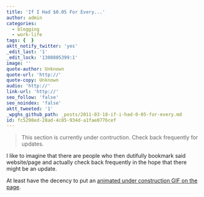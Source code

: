 ```yaml
---
title: 'If I Had $0.05 For Every...'
author: admin
categories:
  - blogging
  - work-life
tags: {  }
aktt_notify_twitter: 'yes'
_edit_last: '1'
_edit_lock: '1300805399:1'
image: ''
quote-author: Unknown
quote-url: 'http://'
quote-copy: Unknown
audio: 'http://'
link-url: 'http://'
seo_follow: 'false'
seo_noindex: 'false'
aktt_tweeted: '1'
_wpghs_github_path: _posts/2011-03-18-if-i-had-0-05-for-every.md
id: fc5298ed-28ad-4c85-934d-a1fae0776cef
---
```

<blockquote><p>This section is currently under contruction. Check back frequently for updates.</p></blockquote>
<p>I like to imagine that there are people who then dutifully bookmark said website/page and actually check back frequently in the hope that there might be an update.</p>
<p>At least have the decency to put an <a href="http://www.mikesfreegifs.com/main4/construct10.htm">animated under construction GIF on the page</a>.</p>
